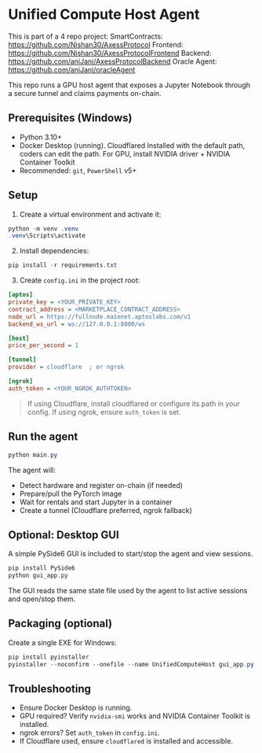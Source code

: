# Unified Compute Host Agent

This is part of a 4 repo project:
SmartContracts: https://github.com/Nishan30/AxessProtocol
Frontend: https://github.com/Nishan30/AxessProtocolFrontend
Backend: https://github.com/aniJani/AxessProtocolBackend
Oracle Agent: https://github.com/aniJani/oracleAgent

This repo runs a GPU host agent that exposes a Jupyter Notebook through a secure tunnel and claims payments on-chain.

## Prerequisites (Windows)
- Python 3.10+
- Docker Desktop (running). Cloudflared Installed with the default path, coders can edit the path. For GPU, install NVIDIA driver + NVIDIA Container Toolkit
- Recommended: `git`, `PowerShell` v5+

## Setup

1. Create a virtual environment and activate it:

```powershell
python -m venv .venv
.venv\Scripts\activate
```

2. Install dependencies:

```powershell
pip install -r requirements.txt
```

3. Create `config.ini` in the project root:

```ini
[aptos]
private_key = <YOUR_PRIVATE_KEY>
contract_address = <MARKETPLACE_CONTRACT_ADDRESS>
node_url = https://fullnode.mainnet.aptoslabs.com/v1
backend_ws_url = ws://127.0.0.1:8000/ws

[host]
price_per_second = 1

[tunnel]
provider = cloudflare  ; or ngrok

[ngrok]
auth_token = <YOUR_NGROK_AUTHTOKEN>
```

> If using Cloudflare, install cloudflared or configure its path in your config. If using ngrok, ensure `auth_token` is set.

## Run the agent

```powershell
python main.py
```

The agent will:
- Detect hardware and register on-chain (if needed)
- Prepare/pull the PyTorch image
- Wait for rentals and start Jupyter in a container
- Create a tunnel (Cloudflare preferred, ngrok fallback)

## Optional: Desktop GUI

A simple PySide6 GUI is included to start/stop the agent and view sessions.

```powershell
pip install PySide6
python gui_app.py
```

The GUI reads the same state file used by the agent to list active sessions and open/stop them.

## Packaging (optional)

Create a single EXE for Windows:

```powershell
pip install pyinstaller
pyinstaller --noconfirm --onefile --name UnifiedComputeHost gui_app.py
```

## Troubleshooting
- Ensure Docker Desktop is running.
- GPU required? Verify `nvidia-smi` works and NVIDIA Container Toolkit is installed.
- ngrok errors? Set `auth_token` in `config.ini`.
- If Cloudflare used, ensure `cloudflared` is installed and accessible.
